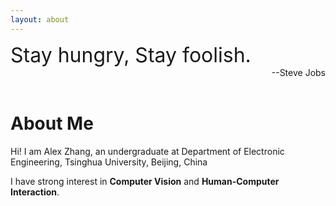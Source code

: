 ```yaml
---
layout: about 
---
```

<div align="left"><font size="6">Stay hungry, Stay foolish.</font> </div>

<div align="right">
  --Steve Jobs
</div>
<br/>

# About Me
Hi! I am Alex Zhang, an undergraduate at Department of Electronic Engineering, Tsinghua University, Beijing, China

I have strong interest in **Computer Vision** and **Human-Computer Interaction**. 

